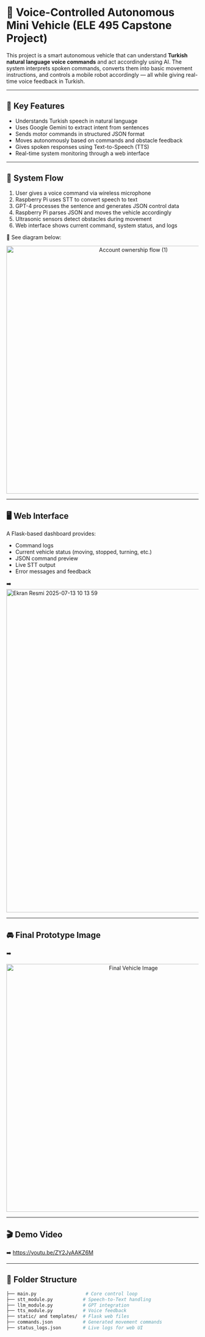 # 🚗 Voice-Controlled Autonomous Mini Vehicle (ELE 495 Capstone Project)

This project is a smart autonomous vehicle that can understand **Turkish natural language voice commands** and act accordingly using AI. The system interprets spoken commands, converts them into basic movement instructions, and controls a mobile robot accordingly — all while giving real-time voice feedback in Turkish.

---

## 🎯 Key Features

- Understands Turkish speech in natural language  
- Uses Google Gemini to extract intent from sentences  
- Sends motor commands in structured JSON format  
- Moves autonomously based on commands and obstacle feedback  
- Gives spoken responses using Text-to-Speech (TTS)  
- Real-time system monitoring through a web interface

---

## 🧠 System Flow

1. User gives a voice command via wireless microphone  
2. Raspberry Pi uses STT to convert speech to text  
3. GPT-4 processes the sentence and generates JSON control data  
4. Raspberry Pi parses JSON and moves the vehicle accordingly  
5. Ultrasonic sensors detect obstacles during movement  
6. Web interface shows current command, system status, and logs  

📌 See diagram below:
<p align="center">
  <img width="650" alt="Account ownership flow (1)" src="https://github.com/user-attachments/assets/4ff87375-291d-4656-a9ba-2594944288f4" />
</p>



---

## 🖥 Web Interface

A Flask-based dashboard provides:

- Command logs  
- Current vehicle status (moving, stopped, turning, etc.)  
- JSON command preview  
- Live STT output  
- Error messages and feedback

➡️ <img width="1440" height="848" alt="Ekran Resmi 2025-07-13 10 13 59" src="https://github.com/user-attachments/assets/1515dac6-cdd1-4219-9d17-1be28dfb1650" />

---

## 🚘 Final Prototype Image

➡️
<p align="center">
  <img width="650" alt="Final Vehicle Image" src="https://github.com/user-attachments/assets/cad90b9d-c54d-490d-a50d-123af8b792b4"  />
</p>
</p>



---

## 🎬 Demo Video

➡️ https://youtu.be/ZY2JyAAKZ6M

---

## 📁 Folder Structure

```bash
├── main.py                  # Core control loop
├── stt_module.py           # Speech-to-Text handling
├── llm_module.py           # GPT integration
├── tts_module.py           # Voice feedback
├── static/ and templates/  # Flask web files
├── commands.json           # Generated movement commands
├── status_logs.json        # Live logs for web UI
